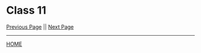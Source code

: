 # Class 11

[Previous Page](https://tomgtaylor.github.io/reading-notes2/class-10)    ||    [Next Page](https://tomgtaylor.github.io/reading-notes2/class-12) <br>

---
[HOME](https://tomgtaylor.github.io/reading-notes2) <br>
